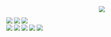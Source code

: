 <p align="center">
  <img src="https://github-readme-stats.vercel.app/api/?username=neexz&title_color=FF004B &text_color=9f9f9f&show_icons=true&bg_color=00000000&hide_border=true&icon_color=FF004B &hide_title=true&count_private=true"/>
</p>

<a><img src="https://img.shields.io/badge/javascript-HexColor?style=for-the-badge&logo=javascript&color=F7DF1E&logoColor=black"/></a>
<a><img src="https://img.shields.io/badge/node.js-HexColor?style=for-the-badge&logo=node.js&color=339933&logoColor=white"/></a>
<a><img src="https://img.shields.io/badge/python-HexColor?style=for-the-badge&logo=python&color=3776AB&logoColor=white"/></a><br>
<a><img src="https://img.shields.io/badge/html5-HexColor?style=for-the-badge&logo=html5&color=E34F26&logoColor=white"/></a>
<a><img src="https://img.shields.io/badge/css-HexColor?style=for-the-badge&logo=css3&color=1572B6&logoColor=white"/></a>
<a><img src="https://img.shields.io/badge/json-HexColor?style=for-the-badge&logo=json&color=000000&logoColor=white"/></a>
<a><img src="https://img.shields.io/badge/github-HexColor?style=for-the-badge&logo=github&color=181717&logoColor=white"/></a>
<a><img src="https://img.shields.io/badge/CSharp-HexColor?style=for-the-badge&logo=c-sharp&color=239120&logoColor=white"/></a>
